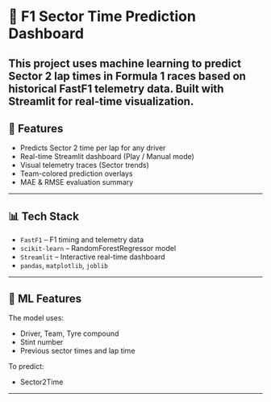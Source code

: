 # 🏁 F1 Sector Time Prediction Dashboard

This project uses machine learning to predict Sector 2 lap times in Formula 1 races based on historical FastF1 telemetry data. Built with Streamlit for real-time visualization.
---

## 🚦 Features

- Predicts Sector 2 time per lap for any driver
- Real-time Streamlit dashboard (Play / Manual mode)
- Visual telemetry traces (Sector trends)
- Team-colored prediction overlays
- MAE & RMSE evaluation summary

---

## 📊 Tech Stack

- `FastF1` – F1 timing and telemetry data
- `scikit-learn` – RandomForestRegressor model
- `Streamlit` – Interactive real-time dashboard
- `pandas`, `matplotlib`, `joblib`

---

## 🧠 ML Features

The model uses:
- Driver, Team, Tyre compound
- Stint number
- Previous sector times and lap time

To predict:
- Sector2Time

---
